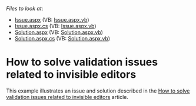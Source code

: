 <!-- default file list -->
*Files to look at*:

* [Issue.aspx](./CS/Issue.aspx) (VB: [Issue.aspx.vb](./VB/Issue.aspx.vb))
* [Issue.aspx.cs](./CS/Issue.aspx.cs) (VB: [Issue.aspx.vb](./VB/Issue.aspx.vb))
* [Solution.aspx](./CS/Solution.aspx) (VB: [Solution.aspx.vb](./VB/Solution.aspx.vb))
* [Solution.aspx.cs](./CS/Solution.aspx.cs) (VB: [Solution.aspx.vb](./VB/Solution.aspx.vb))
<!-- default file list end -->
# How to solve validation issues related to invisible editors


<p>This example illustrates an issue and solution described in the <a href="https://www.devexpress.com/Support/Center/p/KA18790">How to solve validation issues related to invisible editors</a> article.</p>

<br/>


